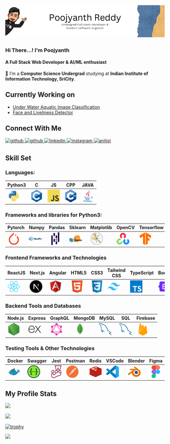 <img src=https://raw.githubusercontent.com/poojyanth/poojyanth/main/Poojyanth%20Reddy.png alt="Poojyanth Reddy" style="margin-bottom: 5px;" />

<h3 >Hi There...! I'm Poojyanth </h3>
<h4 >A Full Stack Web Developer & AI/ML enthusiast</h4>

📖 I’m a **Computer Science Undergrad** studying at **Indian Institute of Information Technology, SriCity**. 

## Currently Working on
- [Under Water Aquatic Image Classification](https://github.com/poojyanth/UAIC)
- [Face and Liveliness Detector](https://github.com/poojyanth/Face-Recognition-and-Liveliness-Detection)




<h2 >Connect With Me</h2> 
<div >
<a href="https://github.com/poojyanth" target="_blank">
<img src=https://img.shields.io/badge/github-%2324292e.svg?&style=for-the-badge&logo=github&logoColor=white alt=github style="margin-bottom: 5px;" />
</a>
<a href="mailto:mspoojyanthreddy@gmail.com" target="_blank">
<img src=https://img.shields.io/badge/Gmail-D14836?style=for-the-badge&logo=gmail&logoColor=white alt=github style="margin-bottom: 5px;" />
</a>
<a href="https://www.linkedin.com/in/poojyanthreddy/" target="_blank">
<img src=https://img.shields.io/badge/linkedin-%231E77B5.svg?&style=for-the-badge&logo=linkedin&logoColor=white alt=linkedin style="margin-bottom: 5px;" />
</a>
<a href="https://www.instagram.com/poojyanth_reddy/" target="_blank">
<img src=https://img.shields.io/badge/Instagram-E4405F?style=for-the-badge&logo=instagram&logoColor=white alt=instagram style="margin-bottom: 5px;" />
</a>
<a href="https://anilist.co/user/starlightIssi/" target="_blank">
<img src=https://img.shields.io/badge/AniList-02A9FF?style=for-the-badge&logo=AniList&logoColor=white alt=anilist style="margin-bottom: 5px;" />
</a>
</div>  

## Skill Set

### Languages:
| Python3 | C | JS | CPP | JAVA |
|----------|----------|----------|----------|-----|
|  <img src="https://github.com/devicons/devicon/blob/master/icons/python/python-original.svg" title="Python"  alt="Python" width="40" height="40"/> |  <img src="https://github.com/devicons/devicon/blob/master/icons/c/c-original.svg" title="C"  alt="C" width="40" height="40"/> |  <img src="https://github.com/devicons/devicon/blob/master/icons/javascript/javascript-original.svg" title="JavaScript" alt="JavaScript" width="40" height="40"/> |  <img src="https://github.com/devicons/devicon/blob/master/icons/cplusplus/cplusplus-original.svg" title="CPP" alt="Cpp" width="40" height="40"/>| <img src="https://github.com/devicons/devicon/blob/master/icons/java/java-original.svg" title="Java" alt="Java" width="40" height="40"/> |

### Frameworks and libraries for Python3:

| Pytorch | Numpy | Pandas | Sklearn | Matplotlib | OpenCV | Tensorflow |
|----------|----------|----------|----------|----------|----------|----------|
|  <img src="https://github.com/devicons/devicon/blob/master/icons/pytorch/pytorch-original.svg" title="Pytorch"  alt="Pytorch" width="40" height="40"/>|  <img src="https://github.com/devicons/devicon/blob/master/icons/numpy/numpy-original-wordmark.svg" title="Numpy" alt="Numpy" width="40" height="40"/>|  <img src="https://github.com/devicons/devicon/blob/master/icons/pandas/pandas-original.svg" title="Pandas" alt="Pandas" width="40" height="40"/>|  <img src="https://github.com/devicons/devicon/blob/master/icons/scikitlearn/scikitlearn-original.svg" title="sklearn" alt="sklearn" width="40" height="40"/>|  <img src="https://github.com/devicons/devicon/blob/master/icons/matplotlib/matplotlib-original.svg" title="mpl" alt="mpl" width="40" height="40"/>| <img src="https://github.com/devicons/devicon/blob/master/icons/opencv/opencv-original.svg" title="opencv" alt="opencv" width="40" height="40"/>| <img src="https://github.com/devicons/devicon/blob/master/icons/tensorflow/tensorflow-original.svg" title="Tensorflow" alt="Tensorflow" width="40" height="40"/> |

### Frontend Frameworks and Technologies

| ReactJS | Next.js | Angular | HTML5 | CSS3 | Tailwind CSS | TypeScript | Bootstrap |
|----------|----------|----------|----------|----------|----------|----------|----------|
|  <img src="https://github.com/devicons/devicon/blob/master/icons/react/react-original.svg" title="ReactJS"  alt="ReactJS" width="40" height="40"/> |  <img src="https://github.com/devicons/devicon/blob/master/icons/nextjs/nextjs-original.svg" title="Next.js"  alt="Next.js" width="40" height="40"/> |  <img src="https://github.com/devicons/devicon/blob/master/icons/angularjs/angularjs-original.svg" title="Angular" alt="Angular" width="40" height="40"/> |<img src="https://github.com/devicons/devicon/blob/master/icons/html5/html5-original.svg" title="HTML5" alt="HTML5" width="40" height="40"/> |<img src="https://github.com/devicons/devicon/blob/master/icons/css3/css3-original.svg" title="CSS3" alt="CSS3" width="40" height="40"/> | <img src="https://github.com/devicons/devicon/blob/master/icons/tailwindcss/tailwindcss-original.svg" title="Tailwind CSS" alt="Tailwind CSS" width="40" height="40"/> | <img src="https://github.com/devicons/devicon/blob/master/icons/typescript/typescript-original.svg" title="TypeScript" alt="TypeScript" width="40" height="40"/> | <img src="https://github.com/devicons/devicon/blob/master/icons/bootstrap/bootstrap-plain.svg" title="Bootstrap" alt="Bootstrap" width="40" height="40"/> |

### Backend Tools and Databases

| Node.js | Express | GraphQL | MongoDB | MySQL | SQL | Firebase |
|----------|----------|----------|----------|----------|----------|----------|
| <img src="https://github.com/devicons/devicon/blob/master/icons/nodejs/nodejs-original.svg" title="Node.js" alt="Node.js" width="40" height="40"/> | <img src="https://github.com/devicons/devicon/blob/master/icons/express/express-original.svg" title="Express" alt="Express" width="40" height="40"/> | <img src="https://github.com/devicons/devicon/blob/master/icons/graphql/graphql-plain.svg" title="GraphQL" alt="GraphQL" width="40" height="40"/> | <img src="https://github.com/devicons/devicon/blob/master/icons/mongodb/mongodb-original.svg" title="MongoDB" alt="MongoDB" width="40" height="40"/> | <img src="https://github.com/devicons/devicon/blob/master/icons/mysql/mysql-original.svg" title="MySQL" alt="MySQL" width="40" height="40"/> | <img src="https://github.com/devicons/devicon/blob/master/icons/mysql/mysql-original.svg" title="SQL" alt="SQL" width="40" height="40"/> | <img src="https://github.com/devicons/devicon/blob/master/icons/firebase/firebase-plain.svg" title="Firebase" alt="Firebase" width="40" height="40"/> |

### Testing Tools & Other Technologies

| Docker | Swagger | Jest | Postman | Redis | VSCode | Blender | Figma |
|----------|----------|----------|----------|----------|----------|----------|----------|
| <img src="https://github.com/devicons/devicon/blob/master/icons/docker/docker-original.svg" title="Docker" alt="Docker" width="40" height="40"/> | <img src="https://github.com/devicons/devicon/blob/master/icons/swagger/swagger-original.svg" title="Swagger" alt="Swagger" width="40" height="40"/> | <img src="https://github.com/devicons/devicon/blob/master/icons/jest/jest-plain.svg" title="Jest" alt="Jest" width="40" height="40"/> | <img src="https://github.com/devicons/devicon/blob/master/icons/postman/postman-original.svg" title="Postman" alt="Postman" width="40" height="40"/> | <img src="https://github.com/devicons/devicon/blob/master/icons/redis/redis-original.svg" title="Redis" alt="Redis" width="40" height="40"/> | <img src="https://github.com/devicons/devicon/blob/master/icons/vscode/vscode-original.svg" title="VSCode" alt="VSCode" width="40" height="40"/> | <img src="https://github.com/devicons/devicon/blob/master/icons/blender/blender-original.svg" title="Blender" alt="Blender" width="40" height="40"/> | <img src="https://github.com/devicons/devicon/blob/master/icons/figma/figma-original.svg" title="Figma" alt="Figma" width="40" height="40"/> |

 
<h2 >My Profile Stats</h2>

<div ><img src="https://github-readme-stats-sigma-five.vercel.app/api?username=poojyanth&show_icons=true&show_icons=true&theme=tokyonight&locale=en&count_private=true&include_all_commits=true"  /></div>  
<p></p>
<div ><img src="https://github-readme-stats-sigma-five.vercel.app/api/top-langs/?username=poojyanth&show_icons=true&theme=tokyonight&locale=en&layout=compact&count_private=true"  /></div> 
<p></p>

[![trophy](https://github-profile-trophy.vercel.app/?username=poojyanth&title=Commits,Repositories,MultipleLang,PullRequest,Reviews&theme=onedark)](https://github.com/ryo-ma/github-profile-trophy)



 ![](https://komarev.com/ghpvc/?username=poojyanth&style=for-the-badge&color=orange)

